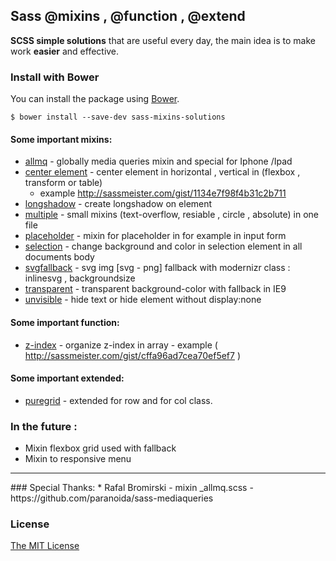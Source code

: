 ## Sass @mixins , @function , @extend
<strong>SCSS simple solutions</strong> that are useful every day, the main idea is to make work <strong>easier</strong> and effective.

### Install with Bower

You can install the package using [Bower](http://bower.io/). 

	$ bower install --save-dev sass-mixins-solutions



#### Some important mixins:
* [allmq](mixins/_allmq.scss) - globally media queries mixin and special for Iphone /Ipad
* [center element](mixins/_center.scss) - center element in horizontal , vertical in (flexbox , transform or table) 
   - example http://sassmeister.com/gist/1134e7f98f4b31c2b711
* [longshadow](mixins/_longshadow.scss) - create longshadow on element
* [multiple](mixins/_multiple.scss) - small mixins (text-overflow, resiable , circle , absolute) in one file
* [placeholder](mixins/_placeholder.scss) - mixin for placeholder in for example in input form
* [selection](mixins/_selection.scss) - change background and color in selection element in all documents body
* [svgfallback](mixins/_svgfallback.scss) - svg img [svg - png] fallback with modernizr class : inlinesvg , backgroundsize
* [transparent](mixins/_transparent.scss) - transparent background-color with fallback in IE9
* [unvisible](mixins/_unvisible.scss) - hide text or hide element without display:none

#### Some important function:
* [z-index](functions/_z-index.scss) - organize z-index in array - example ( http://sassmeister.com/gist/cffa96ad7cea70ef5ef7 )


#### Some important extended:
* [puregrid](extended/_puregrid.scss) - extended for row and for col class.


### In the future :

* Mixin flexbox grid used with fallback
* Mixin to responsive menu

<hr>
### Special Thanks:
* Rafal Bromirski - mixin _allmq.scss - https://github.com/paranoida/sass-mediaqueries

### License

[The MIT License](LICENSE.md)
